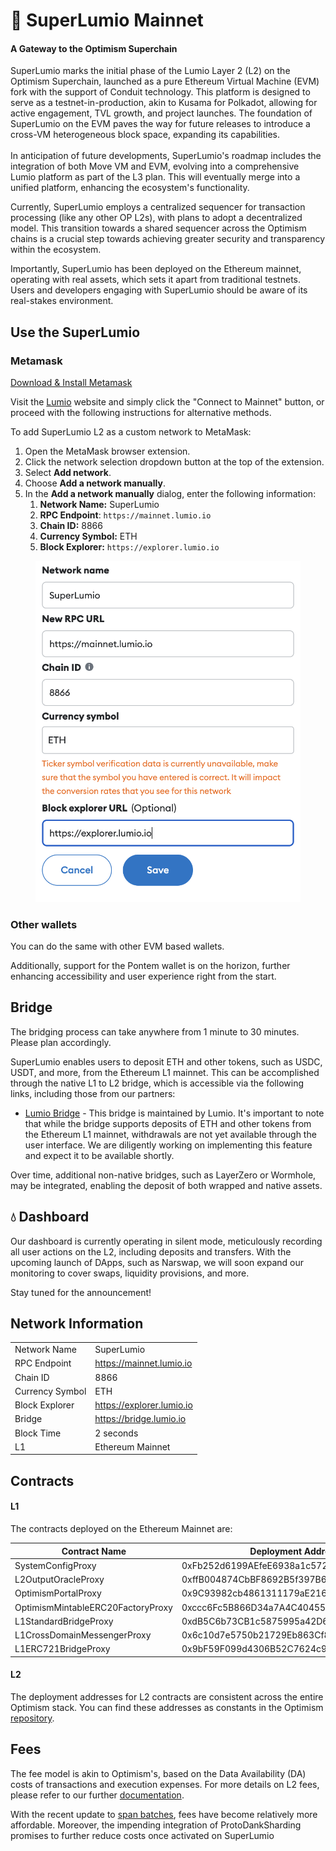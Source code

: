 # 🚩 SuperLumio Mainnet

#### A Gateway to the Optimism Superchain

SuperLumio marks the initial phase of the Lumio Layer 2 (L2) on the Optimism Superchain, launched as a pure Ethereum Virtual Machine (EVM) fork with the support of Conduit technology. This platform is designed to serve as a testnet-in-production, akin to Kusama for Polkadot, allowing for active engagement, TVL growth, and project launches. The foundation of SuperLumio on the EVM paves the way for future releases to introduce a cross-VM heterogeneous block space, expanding its capabilities.\
\
In anticipation of future developments, SuperLumio's roadmap includes the integration of both Move VM and EVM, evolving into a comprehensive Lumio platform as part of the L3 plan. This will eventually merge into a unified platform, enhancing the ecosystem's functionality.&#x20;

Currently, SuperLumio employs a centralized sequencer for transaction processing (like any other OP L2s), with plans to adopt a decentralized model. This transition towards a shared sequencer across the Optimism chains is a crucial step towards achieving greater security and transparency within the ecosystem.

Importantly, SuperLumio has been deployed on the Ethereum mainnet, operating with real assets, which sets it apart from traditional testnets. Users and developers engaging with SuperLumio should be aware of its real-stakes environment.

## Use the SuperLumio

### Metamask

[Download & Install Metamask](https://metamask.io/)

Visit the [Lumio](https://lumio.io) website and simply click the "Connect to Mainnet" button, or proceed with the following instructions for alternative methods.

To add SuperLumio L2 as a custom network to MetaMask:

1. Open the MetaMask browser extension.
2. Click the network selection dropdown button at the top of the extension.
3. Select **Add network**.
4. Choose **Add a network manually**.
5. In the **Add a network manually** dialog, enter the following information:
   1. **Network Name:** SuperLumio
   2. **RPC Endpoint**: `https://mainnet.lumio.io`
   3. **Chain ID:** 8866
   4. **Currency Symbol:** ETH
   5. **Block Explorer:** `https://explorer.lumio.io`

<figure><img src=".gitbook/assets/Снимок экрана 2024-02-28 в 04.00.49.png" alt=""><figcaption></figcaption></figure>

### Other wallets

You can do the same with other EVM based wallets.

Additionally, support for the Pontem wallet is on the horizon, further enhancing accessibility and user experience right from the start.

## Bridge

The bridging process can take anywhere from 1 minute to 30 minutes. Please plan accordingly.

SuperLumio enables users to deposit ETH and other tokens, such as USDC, USDT, and more, from the Ethereum L1 mainnet. This can be accomplished through the native L1 to L2 bridge, which is accessible via the following links, including those from our partners:

* [Lumio Bridge](https://superbridge.lumio.io) - This bridge is maintained by Lumio. It's important to note that while the bridge supports deposits of ETH and other tokens from the Ethereum L1 mainnet, withdrawals are not yet available through the user interface. We are diligently working on implementing this feature and expect it to be available shortly.&#x20;

Over time, additional non-native bridges, such as LayerZero or Wormhole, may be integrated, enabling the deposit of both wrapped and native assets.

## :droplet: Dashboard

Our dashboard is currently operating in silent mode, meticulously recording all user actions on the L2, including deposits and transfers. With the upcoming launch of DApps, such as Narswap, we will soon expand our monitoring to cover swaps, liquidity provisions, and more.

Stay tuned for the announcement!

## Network Information

|                 |                           |
| --------------- | ------------------------- |
| Network Name    | SuperLumio                |
| RPC Endpoint    | https://mainnet.lumio.io  |
| Chain ID        | 8866                      |
| Currency Symbol | ETH                       |
| Block Explorer  | https://explorer.lumio.io |
| Bridge          | https://bridge.lumio.io   |
| Block Time      | 2 seconds                 |
| L1              | Ethereum Mainnet          |

## Contracts

#### L1

The contracts deployed on the Ethereum Mainnet are:

| Contract Name                     | Deployment Addresses                       |
| --------------------------------- | ------------------------------------------ |
| SystemConfigProxy                 | 0xFb252d6199AEfeE6938a1c57213AAd96ecD2650c |
| L2OutputOracleProxy               | 0xffB004874CbBF8692B5f397B602f4B8a630aeD59 |
| OptimismPortalProxy               | 0x9C93982cb4861311179aE216d1B7fD61232DE1f0 |
| OptimismMintableERC20FactoryProxy | 0xccc6Fc5B866D34a7A4C40455a3cCfaa0cbFc145B |
| L1StandardBridgeProxy             | 0xdB5C6b73CB1c5875995a42D64C250BF8BC69a8bc |
| L1CrossDomainMessengerProxy       | 0x6c10d7e5750b21729Eb863Cf89E5b48850E6d97D |
| L1ERC721BridgeProxy               | 0x9bF59F099d4306B52C7624c90B6d5FD75ab8513b |

#### L2

The deployment addresses for L2 contracts are consistent across the entire Optimism stack. You can find these addresses as constants in the Optimism [repository](https://github.com/ethereum-optimism/optimism/blob/c87a469d7d679e8a4efbace56c3646b925bcc009/packages/core-utils/src/optimism/constants.ts#L11).

## Fees

The fee model is akin to Optimism's, based on the Data Availability (DA) costs of transactions and execution expenses. For more details on L2 fees, please refer to our further [documentation](https://docs.optimism.io/stack/transactions/fees).&#x20;

With the recent update to [span batches](https://x.com/optimism/status/1760711365168353442?s=46\&t=IPOCXW0FiDbuT5rNrxqOLA), fees have become relatively more affordable. Moreover, the impending integration of ProtoDankSharding promises to further reduce costs once activated on SuperLumio

